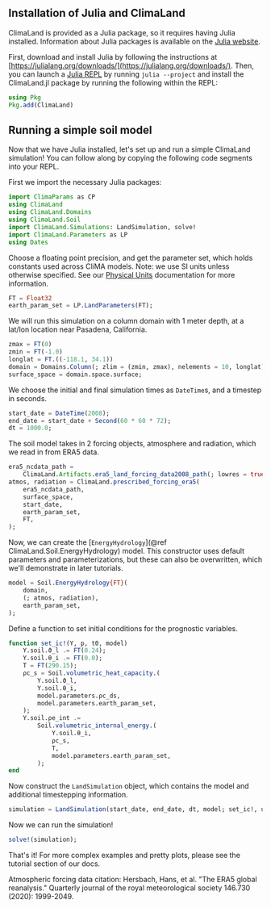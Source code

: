 ## Installation of Julia and ClimaLand

ClimaLand is provided as a Julia package, so it requires having Julia installed. Information about Julia packages is available on the [Julia website](https://julialang.org/packages/).

First, download and install Julia by following the instructions at [https://julialang.org/downloads/](https://julialang.org/downloads/).
Then, you can launch a [Julia REPL](https://docs.julialang.org/en/v1/stdlib/REPL/) by running `julia --project` and install the
ClimaLand.jl package by running the following within the REPL:

```julia
using Pkg
Pkg.add(ClimaLand)
```

## Running a simple soil model

Now that we have Julia installed, let's set up and run a simple ClimaLand simulation!
You can follow along by copying the following code segments into your REPL.

First we import the necessary Julia packages:
```julia
import ClimaParams as CP
using ClimaLand
using ClimaLand.Domains
using ClimaLand.Soil
import ClimaLand.Simulations: LandSimulation, solve!
import ClimaLand.Parameters as LP
using Dates
```

Choose a floating point precision, and get the parameter set, which holds constants used across CliMA models.
Note: we use SI units unless otherwise specified.
See our [Physical Units](https://clima.github.io/ClimaLand.jl/stable/physical_units/) documentation for more information.
```julia
FT = Float32
earth_param_set = LP.LandParameters(FT);
```

We will run this simulation on a column domain with 1 meter depth, at a lat/lon location
near Pasadena, California.

```julia
zmax = FT(0)
zmin = FT(-1.0)
longlat = FT.((-118.1, 34.1))
domain = Domains.Column(; zlim = (zmin, zmax), nelements = 10, longlat);
surface_space = domain.space.surface;
```

We choose the initial and final simulation times as `DateTime`s, and a timestep in seconds.
```julia
start_date = DateTime(2008);
end_date = start_date + Second(60 * 60 * 72);
dt = 1000.0;
```

The soil model takes in 2 forcing objects, atmosphere and radiation,
which we read in from ERA5 data.
```julia
era5_ncdata_path =
    ClimaLand.Artifacts.era5_land_forcing_data2008_path(; lowres = true);
atmos, radiation = ClimaLand.prescribed_forcing_era5(
    era5_ncdata_path,
    surface_space,
    start_date,
    earth_param_set,
    FT,
);
```

Now, we can create the [`EnergyHydrology`](@ref ClimaLand.Soil.EnergyHydrology) model.
This constructor uses default parameters and parameterizations, but these can also be
overwritten, which we'll demonstrate in later tutorials.
```julia
model = Soil.EnergyHydrology{FT}(
    domain,
    (; atmos, radiation),
    earth_param_set,
);
```

Define a function to set initial conditions for the prognostic variables.
```julia
function set_ic!(Y, p, t0, model)
    Y.soil.ϑ_l .= FT(0.24);
    Y.soil.θ_i .= FT(0.0);
    T = FT(290.15);
    ρc_s = Soil.volumetric_heat_capacity.(
        Y.soil.ϑ_l,
        Y.soil.θ_i,
        model.parameters.ρc_ds,
        model.parameters.earth_param_set,
    );
    Y.soil.ρe_int .=
        Soil.volumetric_internal_energy.(
            Y.soil.θ_i,
            ρc_s,
            T,
            model.parameters.earth_param_set,
        );
end
```

Now construct the `LandSimulation` object, which contains the model
and additional timestepping information.
```julia
simulation = LandSimulation(start_date, end_date, dt, model; set_ic!, user_callbacks = ());
```

Now we can run the simulation!
```julia
solve!(simulation);
```

That's it! For more complex examples and pretty plots,
please see the tutorial section of our docs.

Atmospheric forcing data citation:
Hersbach, Hans, et al. "The ERA5 global reanalysis."
Quarterly journal of the royal meteorological society 146.730 (2020): 1999-2049.
